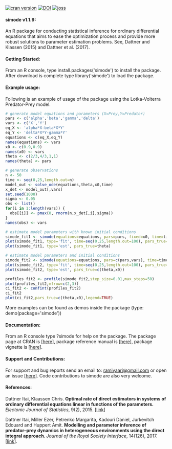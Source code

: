 
[![cran
version](http://www.r-pkg.org/badges/version/simode)](https://CRAN.R-project.org/package=simode)
[![DOI](https://zenodo.org/badge/DOI/10.5281/zenodo.3576265.svg)](https://doi.org/10.5281/zenodo.3576265)
[![joss](https://joss.theoj.org/papers/10.21105/joss.01850/status.svg)](https://doi.org/10.21105/joss.01850)


#### simode v1.1.9:
An R package for conducting statistical inference for ordinary differential equations that aims to ease the optimization process and provide more robust solutions to parameter estimation problems. See, Dattner and Klassen (2015) and Dattner et al. (2017). 

#### Getting Started:
From an R console, type install.packages('simode') to install the package.
After download is complete type library('simode') to load the package.

#### Example usage:
Following is an example of usage of the package using the Lotka-Volterra Predator-Prey model.

```R
# generate model equations and parameters (X=Prey,Y=Predator)
pars <- c('alpha','beta','gamma','delta')
vars <- c('X','Y')
eq_X <- 'alpha*X-beta*X*Y'
eq_Y <- 'delta*X*Y-gamma*Y'
equations <- c(eq_X,eq_Y)
names(equations) <- vars
x0 <- c(0.9,0.9)
names(x0) <- vars
theta <- c(2/3,4/3,1,1)
names(theta) <- pars

# generate observations
n <- 50
time <- seq(0,25,length.out=n)
model_out <- solve_ode(equations,theta,x0,time)
x_det <- model_out[,vars]
set.seed(1000)
sigma <- 0.05
obs <- list()
for(i in 1:length(vars)) {
  obs[[i]] <- pmax(0, rnorm(n,x_det[,i],sigma))
}
names(obs) <- vars

# estimate model parameters with known initial conditions
simode_fit1 <- simode(equations=equations, pars=pars, fixed=x0, time=time, obs=obs)
plot(simode_fit1, type='fit', time=seq(0,25,length.out=100), pars_true=theta, mfrow=c(2,1))
plot(simode_fit1, type='est', pars_true=theta)

# estimate model parameters and initial conditions
simode_fit2 <- simode(equations=equations, pars=c(pars,vars), time=time, obs=obs)
plot(simode_fit2, type='fit', time=seq(0,25,length.out=100), pars_true=c(theta,x0), mfrow=c(2,1))
plot(simode_fit2, type='est', pars_true=c(theta,x0))

profiles_fit2 <- profile(simode_fit2,step_size=0.01,max_steps=50)
plot(profiles_fit2,mfrow=c(2,3))
ci_fit2 <- confint(profiles_fit2)
ci_fit2
plot(ci_fit2,pars_true=c(theta,x0),legend=TRUE)
```

More examples can be found as demos inside the package (type: demo(package='simode'))

#### Documentation:
From an R console type ?simode for help on the package.
The package page at CRAN is [<a href="https://CRAN.R-project.org/package=simode">here</a>],
package reference manual is [<a href="https://github.com/ramiyaari/simode/blob/master/inst/simode-manual.pdf">here</a>], 
package vignette is [<a href="https://github.com/ramiyaari/simode/blob/master/vignettes/R_package_simode.pdf">here</a>].

#### Support and Contributions:
For support and bug reports send an email to: ramiyaari@gmail.com or open an issue [<a href="https://github.com/ramiyaari/simode/issues">here</a>].
Code contributions to simode are also very welcome.

#### References:
Dattner Itai, Klaassen Chris. <b>Optimal rate of direct estimators in systems of ordinary differential equations linear in functions of the parameters. </b><i>Electonic Journal of Statistics</i>, 9(2), 2015. [<a href="https://projecteuclid.org/euclid.ejs/1440680332">link</a>]

Dattner Itai, Miller Ezer, Petrenko Margarita, Kadouri Daniel, Jurkevitch Edouard and Huppert Amit. <b>Modelling and parameter inference of predator–prey dynamics in heterogeneous environments using the direct integral approach. </b><i>Journal of the Royal Society Interface</i>, 14(126), 2017. [<a href="https://royalsocietypublishing.org/doi/10.1098/rsif.2016.0525">link</a>].

